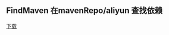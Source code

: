 ## FindMaven 在mavenRepo/aliyun 查找依赖



[下载](https://github.com/qbosen/Alfred-WorkFlow/raw/master/FindMaven/Mavens.alfredworkflow)